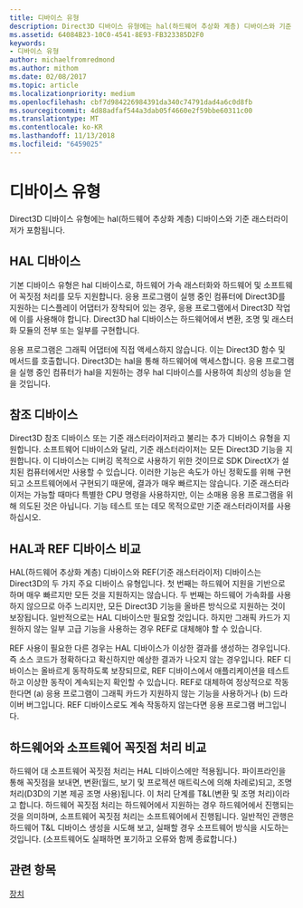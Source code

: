 ```yaml
---
title: 디바이스 유형
description: Direct3D 디바이스 유형에는 hal(하드웨어 추상화 계층) 디바이스와 기준 래스터라이저가 포함됩니다.
ms.assetid: 64084B23-10C0-4541-8E93-FB323385D2F0
keywords:
- 디바이스 유형
author: michaelfromredmond
ms.author: mithom
ms.date: 02/08/2017
ms.topic: article
ms.localizationpriority: medium
ms.openlocfilehash: cbf7d984226984391da340c74791dad4a6c0d8fb
ms.sourcegitcommit: 4d88adfaf544a3dab05f4660e2f59bbe60311c00
ms.translationtype: MT
ms.contentlocale: ko-KR
ms.lasthandoff: 11/13/2018
ms.locfileid: "6459025"
---
```

# <a name="device-types"></a>디바이스 유형


Direct3D 디바이스 유형에는 hal(하드웨어 추상화 계층) 디바이스와 기준 래스터라이저가 포함됩니다.

## <a name="span-idhaldevicespanspan-idhaldevicespanspan-idhaldevicespanhal-device"></a><span id="HAL_Device"></span><span id="hal_device"></span><span id="HAL_DEVICE"></span>HAL 디바이스


기본 디바이스 유형은 hal 디바이스로, 하드웨어 가속 래스터화와 하드웨어 및 소프트웨어 꼭짓점 처리를 모두 지원합니다. 응용 프로그램이 실행 중인 컴퓨터에 Direct3D를 지원하는 디스플레이 어댑터가 장착되어 있는 경우, 응용 프로그램에서 Direct3D 작업에 이를 사용해야 합니다. Direct3D hal 디바이스는 하드웨어에서 변환, 조명 및 래스터화 모듈의 전부 또는 일부를 구현합니다.

응용 프로그램은 그래픽 어댑터에 직접 액세스하지 않습니다. 이는 Direct3D 함수 및 메서드를 호출합니다. Direct3D는 hal을 통해 하드웨어에 액세스합니다. 응용 프로그램을 실행 중인 컴퓨터가 hal을 지원하는 경우 hal 디바이스를 사용하여 최상의 성능을 얻을 것입니다.

## <a name="span-idreferencedevicespanspan-idreferencedevicespanspan-idreferencedevicespanreference-device"></a><span id="Reference_Device"></span><span id="reference_device"></span><span id="REFERENCE_DEVICE"></span>참조 디바이스


Direct3D 참조 디바이스 또는 기준 래스터라이저라고 불리는 추가 디바이스 유형을 지원합니다. 소프트웨어 디바이스와 달리, 기준 래스터라이저는 모든 Direct3D 기능을 지원합니다. 이 디바이스는 디버깅 목적으로 사용하기 위한 것이므로 SDK DirectX가 설치된 컴퓨터에서만 사용할 수 있습니다. 이러한 기능은 속도가 아닌 정확도를 위해 구현되고 소프트웨어에서 구현되기 때문에, 결과가 매우 빠르지는 않습니다. 기준 래스터라이저는 가능할 때마다 특별한 CPU 명령을 사용하지만, 이는 소매용 응용 프로그램을 위해 의도된 것은 아닙니다. 기능 테스트 또는 데모 목적으로만 기준 래스터라이저를 사용하십시오.

## <a name="span-idhalvsrefspanspan-idhalvsrefspanspan-idhalvsrefspanhal-vs-ref-devices"></a><span id="HAL_vs_REF"></span><span id="hal_vs_ref"></span><span id="HAL_VS_REF"></span>HAL과 REF 디바이스 비교


HAL(하드웨어 추상화 계층) 디바이스와 REF(기준 래스터라이저) 디바이스는 Direct3D의 두 가지 주요 디바이스 유형입니다. 첫 번째는 하드웨어 지원을 기반으로 하며 매우 빠르지만 모든 것을 지원하지는 않습니다. 두 번째는 하드웨어 가속화를 사용하지 않으므로 아주 느리지만, 모든 Direct3D 기능을 올바른 방식으로 지원하는 것이 보장됩니다. 일반적으로는 HAL 디바이스만 필요할 것입니다. 하지만 그래픽 카드가 지원하지 않는 일부 고급 기능을 사용하는 경우 REF로 대체해야 할 수 있습니다.

REF 사용이 필요한 다른 경우는 HAL 디바이스가 이상한 결과를 생성하는 경우입니다. 즉 소스 코드가 정확하다고 확신하지만 예상한 결과가 나오지 않는 경우입니다. REF 디바이스는 올바르게 동작하도록 보장되므로, REF 디바이스에서 애플리케이션을 테스트하고 이상한 동작이 계속되는지 확인할 수 있습니다. REF로 대체하여 정상적으로 작동한다면 (a) 응용 프로그램이 그래픽 카드가 지원하지 않는 기능을 사용하거나 (b) 드라이버 버그입니다. REF 디바이스로도 계속 작동하지 않는다면 응용 프로그램 버그입니다.

## <a name="span-idhardwarevssoftwarespanspan-idhardwarevssoftwarespanspan-idhardwarevssoftwarespanhardware-vs-software-vertex-processing"></a><span id="Hardware_vs_Software"></span><span id="hardware_vs_software"></span><span id="HARDWARE_VS_SOFTWARE"></span>하드웨어와 소프트웨어 꼭짓점 처리 비교


하드웨어 대 소프트웨어 꼭짓점 처리는 HAL 디바이스에만 적용됩니다. 파이프라인을 통해 꼭짓점을 보내면, 변환(월드, 보기 및 프로젝션 매트릭스에 의해 차례로)되고, 조명 처리(D3D의 기본 제공 조명 사용)됩니다. 이 처리 단계를 T&L(변환 및 조명 처리)이라고 합니다. 하드웨어 꼭짓점 처리는 하드웨어에서 지원하는 경우 하드웨어에서 진행되는 것을 의미하며, 소프트웨어 꼭짓점 처리는 소프트웨어에서 진행됩니다. 일반적인 관행은 하드웨어 T&L 디바이스 생성을 시도해 보고, 실패할 경우 소프트웨어 방식을 시도하는 것입니다. (소프트웨어도 실패하면 포기하고 오류와 함께 종료합니다.)

## <a name="span-idrelated-topicsspanrelated-topics"></a><span id="related-topics"></span>관련 항목


[장치](devices.md)

 

 




